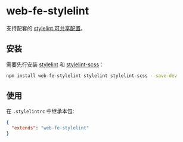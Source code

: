 # web-fe-stylelint

支持配套的 [stylelint 可共享配置](https://stylelint.io/user-guide/configure)。

## 安装

需要先行安装 [stylelint](https://www.npmjs.com/package/stylelint) 和 [stylelint-scss](https://www.npmjs.com/package/stylelint-scss)：

```bash
npm install web-fe-stylelint stylelint stylelint-scss --save-dev
```

## 使用

在 `.stylelintrc` 中继承本包:

```json
{
  "extends": "web-fe-stylelint"
}
```
